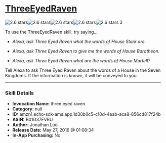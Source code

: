 # [ThreeEyedRaven](http://alexa.amazon.com/#skills/amzn1.echo-sdk-ams.app.1d30b0c5-c10d-4eab-aca8-856cd817f24b)
![2.6 stars](../../images/ic_star_black_18dp_1x.png)![2.6 stars](../../images/ic_star_black_18dp_1x.png)![2.6 stars](../../images/ic_star_half_black_18dp_1x.png)![2.6 stars](../../images/ic_star_border_black_18dp_1x.png)![2.6 stars](../../images/ic_star_border_black_18dp_1x.png) 3

To use the ThreeEyedRaven skill, try saying...

* *Alexa, ask Three Eyed Raven what the words of House Stark are.*

* *Alexa, ask Three Eyed Raven to give me the words of House Baratheon.*

* *Alexa, ask Three Eyed Raven what are the words of House Martell?*

Tell Alexa to ask Three Eyed Raven about the words of a House in the Seven Kingdoms. If the information is known, it will be conveyed to you.

***

### Skill Details

* **Invocation Name:** three eyed raven
* **Category:** null
* **ID:** amzn1.echo-sdk-ams.app.1d30b0c5-c10d-4eab-aca8-856cd817f24b
* **ASIN:** B01G37FVRU
* **Author:** Jonathan Luo
* **Release Date:** May 27, 2016 @ 01:08:34
* **In-App Purchasing:** No
